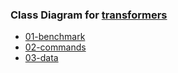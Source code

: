 ### Class Diagram for [transformers](https://github.com/ARG-NCTU/transformers)

* [01-benchmark](./01-benchmark.md) 
* [02-commands](./02-commands.md) 
* [03-data](./03-data.md) 

